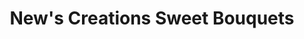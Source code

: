 ---
title: "New's Creations Sweet Bouquets"
url: /havant/news-creations-sweet-bouquets/
shop: Süßwaren
---